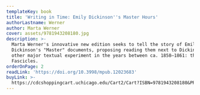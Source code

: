 ```yaml
---
templateKey: book
title: 'Writing in Time: Emily Dickinson''s Master Hours'
authorLastname: Werner
author: Marta Werner
cover: assets/9781943208180.jpg
description: >-
  Marta Werner's innovative new edition seeks to tell the story of Emily
  Dickinson's "Master" documents, proposing reading them next to Dickinson’s
  other major textual experiment in the years between ca. 1858–1861: the
  Fascicles.
orderOnPage: 2
readLink: 'https://doi.org/10.3998/mpub.12023683'
buyLink: >-
  https://cdcshoppingcart.uchicago.edu/Cart2/Cart?ISBN=9781943208180&PRESS=amherst
---
```

